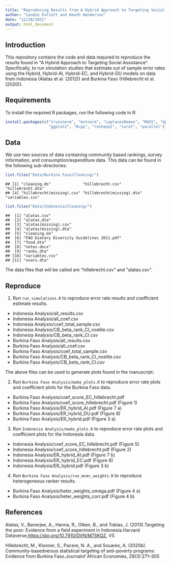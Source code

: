 ```yaml
---
title: "Reproducing Results from A Hybrid Approach to Targeting Social Assistance"
author: "Lendie Follett and Heath Henderson"
date: "12/28/2021"
output: html_document
---
```


## Introduction
This repository contains the code and data required to reproduce the results found in "A Hybrid Approach to Targeting Social Assistance". Specifically, to run simulation studies that estimate out of sample error rates using the Hybrid, Hybrid-AI, Hybrid-EC, and Hybrid-DU models on data from Indonesia (Alatas et al. (2012)) and Burkina Faso (Hillebrecht et al. (2020)). 

## Requirements
To install the required R packages, run the following code in R:


```r
install.packages(c("truncnorm", "mvtnorm", "LaplacesDemon", "MASS", "dplyr",
                   "ggplot2", "Rcpp", "reshape2", "caret", "parallel"))
```

## Data

We use two sources of data containing community based rankings, survey information, and consumption/expenditure data. This data can be found in the following sub-directories:


```r
list.files("Data/Burkina Faso/Cleaning/")
```

```
## [1] "cleaning.do"              "hillebrecht.csv"          "hillebrecht.dta"         
## [4] "hillebrecht(missing).csv" "hillebrecht(missing).dta" "variables.csv"
```

```r
list.files("Data/Indonesia/Cleaning/")
```

```
##  [1] "alatas.csv"                               
##  [2] "alatas.dta"                               
##  [3] "alatas(missing).csv"                      
##  [4] "alatas(missing).dta"                      
##  [5] "cleaning.do"                              
##  [6] "FAO Dietary Diversity Guidelines 2011.pdf"
##  [7] "food.dta"                                 
##  [8] "notes.docx"                               
##  [9] "ranks.dta"                                
## [10] "variables.csv"                            
## [11] "xvars.dta"
```

The data files that will be called are "hillebrecht.csv" and "alatas.csv".

## Reproduce
1. Run `run_simulations.R` to reproduce error rate results and coefficient estimate results. 
  *  Indonesia Analysis/all_results.csv
  *  Indonesia Analysis/all_coef.csv
  *  Indonesia Analysis/coef_total_sample.csv
  *  Indonesia Analysis/CB_beta_rank_CI_noelite.csv
  *  Indonesia Analysis/CB_beta_rank_CI.csv
  *  Burkina Faso Analysis/all_results.csv
  *  Burkina Faso Analysis/all_coef.csv
  *  Burkina Faso Analysis/coef_total_sample.csv
  *  Burkina Faso Analysis/CB_beta_rank_CI_noelite.csv
  *  Burkina Faso Analysis/CB_beta_rank_CI.csv
  
The above files can be used to generate plots found in the manuscript:
  
2. Run `Burkina Faso Analysis/make_plots.R` to reproduce error rate plots and coefficient plots for the Burkina Faso data. 
  *  Burkina Faso Analysis/coef_score_EC_hillebrecht.pdf
  *  Burkina Faso Analysis/coef_score_hillebrecht.pdf (Figure 1)
  *  Burkina Faso Analysis/ER_hybrid_AI.pdf (Figure 7 a)
  *  Burkina Faso Analysis/ER_hybrid_DU.pdf (Figure 8)
  *  Burkina Faso Analysis/ER_hybrid.pdf (Figure 3 a)
3. Run `Indonesia Analysis/make_plots.R` to reproduce error rate plots and coefficient plots for the Indonesia data. 
  *  Indonesia Analysis/coef_score_EC_hillebrecht.pdf (Figure 5)
  *  Indonesia Analysis/coef_score_hillebrecht.pdf (Figure 2)
  *  Indonesia Analysis/ER_hybrid_AI.pdf (Figure 7 b)
  *  Indonesia Analysis/ER_hybrid_EC.pdf (Figure 6)
  *  Indonesia Analysis/ER_hybrid.pdf (Figure 3 b)
4. Run `Burkina Faso Analysis/run_mcmc_weights.R` to reproduce heterogeneous ranker results. 
  *  Burkina Faso Analysis/heter_weights_omega.pdf (Figure 4 a)
  *  Burkina Faso Analysis/heter_weights_corr.pdf (Figure 4 b)
## References

Alatas,   V.,   Banerjee,   A.,   Hanna,   R.,   Olken,   B.,   and  Tobias,   J.  (2013).Targeting  the  poor:   Evidence  from  a  field  experiment  in  Indonesia.Harvard  Dataverse,https://doi.org/10.7910/DVN/M7SKQZ, V5.

Hillebrecht,  M.,  Klonner,  S.,  Pacere,  N.  A.,  and  Souares,  A.  (2020b).   Community-basedversus statistical targeting of anti-poverty programs: Evidence from Burkina Faso.Journalof African Economies, 29(3):271–305
